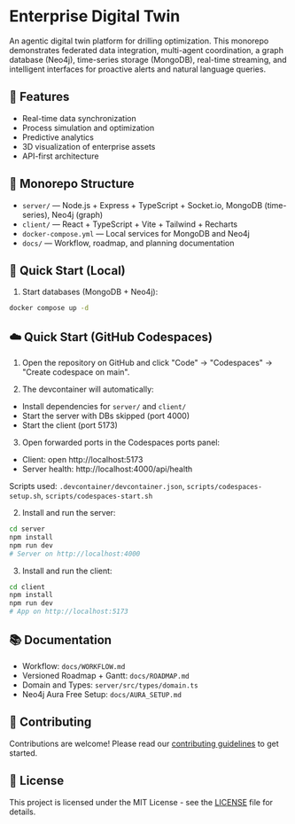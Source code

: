 # Enterprise Digital Twin

An agentic digital twin platform for drilling optimization. This monorepo demonstrates federated data integration, multi-agent coordination, a graph database (Neo4j), time-series storage (MongoDB), real-time streaming, and intelligent interfaces for proactive alerts and natural language queries.

## 🚀 Features

- Real-time data synchronization
- Process simulation and optimization
- Predictive analytics
- 3D visualization of enterprise assets
- API-first architecture

## 🧱 Monorepo Structure

- `server/` — Node.js + Express + TypeScript + Socket.io, MongoDB (time-series), Neo4j (graph)
- `client/` — React + TypeScript + Vite + Tailwind + Recharts
- `docker-compose.yml` — Local services for MongoDB and Neo4j
- `docs/` — Workflow, roadmap, and planning documentation

## 🚀 Quick Start (Local)

1) Start databases (MongoDB + Neo4j):
```bash
docker compose up -d
```

## ☁️ Quick Start (GitHub Codespaces)

1) Open the repository on GitHub and click "Code" → "Codespaces" → "Create codespace on main".

2) The devcontainer will automatically:
- Install dependencies for `server/` and `client/`
- Start the server with DBs skipped (port 4000)
- Start the client (port 5173)

3) Open forwarded ports in the Codespaces ports panel:
- Client: open http://localhost:5173
- Server health: http://localhost:4000/api/health

Scripts used: `.devcontainer/devcontainer.json`, `scripts/codespaces-setup.sh`, `scripts/codespaces-start.sh`

2) Install and run the server:
```bash
cd server
npm install
npm run dev
# Server on http://localhost:4000
```

3) Install and run the client:
```bash
cd client
npm install
npm run dev
# App on http://localhost:5173
```

## 📚 Documentation

- Workflow: `docs/WORKFLOW.md`
- Versioned Roadmap + Gantt: `docs/ROADMAP.md`
- Domain and Types: `server/src/types/domain.ts`
- Neo4j Aura Free Setup: `docs/AURA_SETUP.md`

## 🤝 Contributing

Contributions are welcome! Please read our [contributing guidelines](CONTRIBUTING.md) to get started.

## 📄 License

This project is licensed under the MIT License - see the [LICENSE](LICENSE) file for details.

